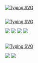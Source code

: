 [![Typing SVG](https://readme-typing-svg.demolab.com?font=ubuntu&weight=900&size=48&duration=500&color=B2F709&&center=true&vCenter=true&width=435&height=100&lines=GEca;GeCa;gEcA;Geca;GECA;gecA;GECa;GECA;GECA;GECA)](https://git.io/typing-svg)
##
[![Typing SVG](https://readme-typing-svg.demolab.com?font=Ubuntu&weight=900&pause=1000&color=B2F709&&center=true&vCenter=true&width=435&height=15&lines=FRONTEND)](https://git.io/typing-svg)
<div style="display: inline_block">
 <img src="https://img.shields.io/badge/HTML-E34C26?style=for-the-badge&logo=html5&logoColor=white" /> 
 <img src="https://img.shields.io/badge/CSS-264DE4?&style=for-the-badge&logo=css3&logoColor=white" /> 
 <img src="https://img.shields.io/badge/TypeScript-007ACC?style=for-the-badge&logo=TypeScript&logoColor=white" /> 
 <img src="https://img.shields.io/badge/Vue.js-35495E?style=for-the-badge&logo=vue.js&logoColor=4FC08D" /> 
</div>
<br>

[![Typing SVG](https://readme-typing-svg.demolab.com?font=Ubuntu&weight=900&pause=0&color=B2F709&&center=true&vCenter=true&width=435&height=15&lines=BACKEND)](https://git.io/typing-svg)

<div style="display: inline_block>
<img src="https://img.shields.io/badge/Java-ED8B00?style=for-the-badge&logo=openjdk&logoColor=white" />
<img src="https://img.shields.io/badge/Java-ED8B00?style=for-the-badge&logo=openjdk&logoColor=white" />
<img src="https://img.shields.io/badge/Spring-6DB33F?style=for-the-badge&logo=spring&logoColor=white" />
</div>
